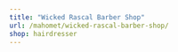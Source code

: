 ```yaml
---
title: "Wicked Rascal Barber Shop"
url: /mahomet/wicked-rascal-barber-shop/
shop: hairdresser
---
```

